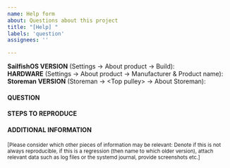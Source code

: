```yaml
---
name: Help form
about: Questions about this project
title: "[Help] "
labels: 'question'
assignees: ''

---
```


**SailfishOS VERSION** (Settings → About product → Build): 
<br />**HARDWARE** (Settings → About product → Manufacturer & Product name): 
<br />**Storeman VERSION** (Storeman → \<Top pulley\> → About Storeman): 
<br />

#### QUESTION


#### STEPS TO REPRODUCE


#### ADDITIONAL INFORMATION

<sub>\[Please consider which other pieces of information may be relevant: Denote if this is not always reproducible, if this is a regression (then name to which older version), attach relevant data such as log files or the systemd journal, provide screenshots etc.\]</sub>

